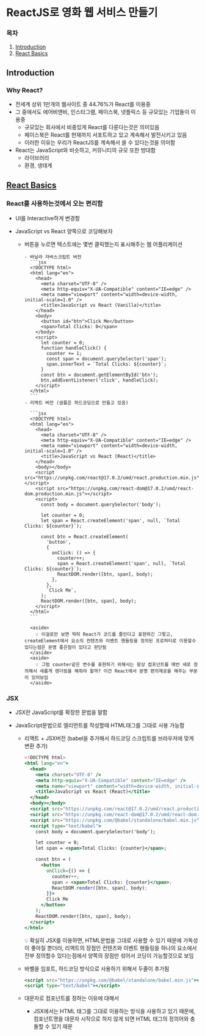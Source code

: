 # ReactJS로 영화 웹 서비스 만들기

### 목차

1. [Introduction](#Introduction)
2. [React Basics](#React-Basics)

## Introduction

### Why React?

- 전세계 상위 1만개의 웹사이트 중 44.76%가 React를 이용중
- 그 중에서도 에어비앤비, 인스타그램, 페이스북, 넷플릭스 등 규모있는 기업들이 이용중
  - 규모있는 회사에서 비중있게 React를 다룬다는것은 의미있음
  - 페이스북은 React를 현재까지 서포트하고 있고 계속해서 발전시키고 있음
  - 이러한 이유는 우리가 ReactJS를 계속해서 쓸 수 있다는것을 의미함
- React는 JavaScript와 비슷하고, 커뮤니티의 규모 또한 방대함
  - 라이브러리
  - 환경, 생태계

## [React Basics](https://github.com/solarsdev/react-movie-app/tree/master/react-basics)

### React를 사용하는것에서 오는 편리함

- UI를 Interactive하게 변경함
- JavaScript vs React 양쪽으로 코딩해보자

  - 버튼을 누르면 텍스트에는 몇번 클릭했는지 표시해주는 웹 어플리케이션

        - 바닐라 자바스크립트 버전
          ```jsx
          <!DOCTYPE html>
          <html lang="en">
            <head>
              <meta charset="UTF-8" />
              <meta http-equiv="X-UA-Compatible" content="IE=edge" />
              <meta name="viewport" content="width=device-width, initial-scale=1.0" />
              <title>JavaScript vs React (Vanilla)</title>
            </head>
            <body>
              <button id="btn">Click Me</button>
              <span>Total Clicks: 0</span>
            </body>
            <script>
              let counter = 0;
              function handleClick() {
                counter += 1;
                const span = document.querySelector('span');
                span.innerText = `Total Clicks: ${counter}`;
              }
              const btn = document.getElementById('btn');
              btn.addEventListener('click', handleClick);
            </script>
          </html>
          ```
        - 리액트 버전 (샘플은 하드코딩으로 만들고 있음)

          ```jsx
          <!DOCTYPE html>
          <html lang="en">
            <head>
              <meta charset="UTF-8" />
              <meta http-equiv="X-UA-Compatible" content="IE=edge" />
              <meta name="viewport" content="width=device-width, initial-scale=1.0" />
              <title>JavaScript vs React (React)</title>
            </head>
            <body></body>
            <script src="https://unpkg.com/react@17.0.2/umd/react.production.min.js"></script>
            <script src="https://unpkg.com/react-dom@17.0.2/umd/react-dom.production.min.js"></script>
            <script>
              const body = document.querySelector('body');

              let counter = 0;
              let span = React.createElement('span', null, `Total Clicks: ${counter}`);

              const btn = React.createElement(
                'button',
                {
                  onClick: () => {
                    counter++;
                    span = React.createElement('span', null, `Total Clicks: ${counter}`);
                    ReactDOM.render([btn, span], body);
                  },
                },
                `Click Me`,
              );
              ReactDOM.render([btn, span], body);
            </script>
          </html>
          ```

          <aside>
            💡 이걸로만 보면 딱히 React가 코드를 줄인다고 표현하긴 그렇고, createElement에서 요소의 컨텐츠와 이벤트 핸들링을 정의된 프로퍼티로 이용할수 있다는점은 분명 좋은점이 있다고 판단됨
          </aside>
          <aside>
            💡 그럼 counter같은 변수를 표현하기 위해서는 항상 컴포넌트를 매번 새로 정의해서 새롭게 렌더링을 해줘야 할까? 이건 React에서 분명 편의제공을 해주는 부분이 있어보임
          </aside>

### JSX

- JSX란 JavaScript를 확장한 문법을 말함
- JavaScript문법으로 엘리먼트를 작성할때 HTML태그를 그대로 사용 가능함

  - 리액트 + JSX버전 (babel을 추가해서 하드코딩 스크립트를 브라우저에 맞게 변환 추가)

    ```jsx
    <!DOCTYPE html>
    <html lang="en">
      <head>
        <meta charset="UTF-8" />
        <meta http-equiv="X-UA-Compatible" content="IE=edge" />
        <meta name="viewport" content="width=device-width, initial-scale=1.0" />
        <title>JavaScript vs React (React)</title>
      </head>
      <body></body>
      <script src="https://unpkg.com/react@17.0.2/umd/react.production.min.js"></script>
      <script src="https://unpkg.com/react-dom@17.0.2/umd/react-dom.production.min.js"></script>
      <script src="https://unpkg.com/@babel/standalone/babel.min.js"></script>
      <script type="text/babel">
        const body = document.querySelector('body');

        let counter = 0;
        let span = <span>Total Clicks: {counter}</span>;

        const btn = (
          <button
            onClick={() => {
              counter++;
              span = <span>Total Clicks: {counter}</span>;
              ReactDOM.render([btn, span], body);
            }}>
            Click Me
          </button>
        );
        ReactDOM.render([btn, span], body);
      </script>
    </html>
    ```

    <aside>
      💡 확실히 JSX를 이용하면, HTML문법을 그대로 사용할 수 있기 때문에 가독성이 좋아질 뿐더러, 리액트의 장점인 컨텐츠와 이벤트 핸들링을 하나의 요소에서 전부 정의할수 있다는점에서 양쪽의 장점만 섞어서 코딩이 가능할것으로 보임
    </aside>

  - 바벨을 임포트, 하드코딩 방식으로 사용하기 위해서 두줄이 추가됨
    ```jsx
    <script src="https://unpkg.com/@babel/standalone/babel.min.js"></script>
    <script type="text/babel"></script>
    ```
  - 대문자로 컴포넌트를 정하는 이유에 대해서
    - JSX에서는 HTML 태그를 그대로 이용하는 방식을 사용하고 있기 때문에, 컴포넌트명을 대문자 시작으로 하지 않게 되면 HTML 태그의 정의어와 충돌할 수 있기 때문
